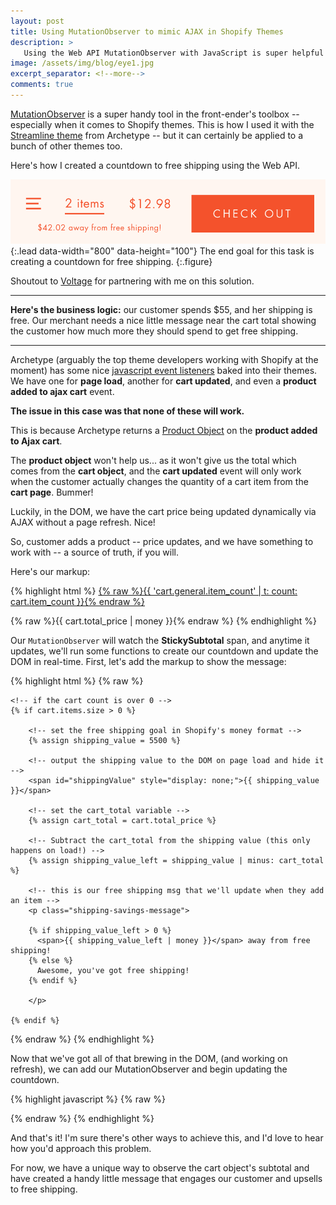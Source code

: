 ```yaml
---
layout: post
title: Using MutationObserver to mimic AJAX in Shopify Themes
description: >
   Using the Web API MutationObserver with JavaScript is super helpful for watching Shopify's cart object in real time without needing a page refresh.
image: /assets/img/blog/eye1.jpg
excerpt_separator: <!--more-->
comments: true
---
```


[MutationObserver](https://developer.mozilla.org/en-US/docs/Web/API/MutationObserver) is a super handy tool in the front-ender's toolbox -- especially when it comes to Shopify themes. This is how I used it with the [Streamline theme](https://archetypethemes.co/products/streamline) from Archetype -- but it can certainly be applied to a bunch of other themes too. 

Here's how I created a countdown to free shipping using the Web API.
 
<!--more-->

![Today's Goal](/assets/img/blog/shopify-free-shipping-countdown.png){:.lead data-width="800" data-height="100"}
The end goal for this task is creating a countdown for free shipping. 
{:.figure}

Shoutout to [Voltage](https://www.voltagenewmedia.com/) for partnering with me on this solution.

---

**Here's the business logic:** our customer spends $55, and her shipping is free. Our merchant needs a nice little message near the cart total showing the customer how much more they should spend to get free shipping. 

---
Archetype (arguably the top theme developers working with Shopify at the moment) has some nice [javascript event listeners](https://archetypethemes.co/blogs/streamline/javascript-events-for-developers) baked into their themes. We have one for **page load**, another for **cart updated**, and even a **product added to ajax cart** event. 

**The issue in this case was that none of these will work.** 

This is because Archetype returns a [Product Object](https://help.shopify.com/en/themes/liquid/objects/product) on the **product added to Ajax cart**. 

The **product object** won't help us... as it won't give us the total which comes from the **cart object**, and the **cart updated** event will only work when the customer actually changes the quantity of a cart item from the **cart page**. Bummer!

Luckily, in the DOM, we have the cart price being updated dynamically via AJAX without a page refresh. Nice! 

So, customer adds a product -- price updates, and we have something to work with -- a source of truth, if you will. 

Here's our markup:

{% highlight html %}
  <a href="{% raw %}{{ routes.cart_url }}{% endraw %}" id="StickyItems">{% raw %}{{ 'cart.general.item_count' | t: count: cart.item_count }}{% endraw %}</a> 
  
  <!-- this is updated via theme JS, and changes dynamically already -- no refresh needed -->
  <span id="StickySubtotal">{% raw %}{{ cart.total_price | money }}{% endraw %}</span> 
{% endhighlight %}

Our `MutationObserver` will watch the **StickySubtotal** span, and anytime it updates, we'll run some functions to create our countdown and update the DOM in real-time. First, let's add the markup to show the message:

{% highlight html %}
{% raw %}

    <!-- if the cart count is over 0 -->
    {% if cart.items.size > 0 %} 
    
        <!-- set the free shipping goal in Shopify's money format -->
        {% assign shipping_value = 5500 %} 
        
        <!-- output the shipping value to the DOM on page load and hide it -->
        <span id="shippingValue" style="display: none;">{{ shipping_value }}</span> 
        
        <!-- set the cart_total variable -->
        {% assign cart_total = cart.total_price %}
        
        <!-- Subtract the cart_total from the shipping value (this only happens on load!) -->
        {% assign shipping_value_left = shipping_value | minus: cart_total %}
        
        <!-- this is our free shipping msg that we'll update when they add an item -->
        <p class="shipping-savings-message">
       
        {% if shipping_value_left > 0 %}
          <span>{{ shipping_value_left | money }}</span> away from free shipping!
        {% else %}
          Awesome, you've got free shipping!
        {% endif %}
        
        </p>
          
    {% endif %}
    
{% endraw %}
{% endhighlight %}

Now that we've got all of that brewing in the DOM, (and working on refresh), we can add our MutationObserver and begin updating the countdown. 

{% highlight javascript %}
{% raw %}
<script>

  // on page load (specific to archetype themes!)
  document.addEventListener('page:loaded', function() {
   
    // build an observer for DOM mutations
    const MutationObserver = window.MutationObserver 
                          || window.WebKitMutationObserver 
                          || window.MozMutationObserver;

    // set the target to listen on
    const targetNode = document.getElementById('StickySubtotal'); // watch the sticky-cart's subtotal
    const shippingSavingsMessages = document.querySelectorAll('.shipping-savings-message');
 
    // set the observer's config
    const config = {
      attributes: true,
      childList: true,
      characterData: true,
      subtree: true,
    };

    // setup our mutation observer
    const observer = new MutationObserver(function(mutations) {
      
      // for each mutation
      mutations.forEach(function(mutation) {
        console.log('mutation =', mutation); // help us see whats being mutated in the console
        
        // grab the target's inner HTML and regex it to output it into Shopify's money format
        let targetNodeValue = targetNode.innerHTML;                               // the StickySubtotal's value / innerHTML
        const subtotalFromMoney = Number(targetNodeValue.replace(/[\$,.]/g, "")); // this takes $20.25 and regexes it to 2025
        const shippingValue = document.getElementById('shippingValue').innerHTML; // grabs the shipping value from the DOM
        
        // get the difference of the two values
        const priceDiff = shippingValue - subtotalFromMoney; // it's just math ok?
        const priceDiffToMoney = (priceDiff/ 100).toFixed(2).replace(/\d(?=(\d{3})+\.)/g, "$&,"); // this takes the difference and regexes it back into money! so 2025 would become 20.25
        
        // if the shipping value is more than the subtotal from money
        if (priceDiff > 0) {
         
          // for each case where the shippings-saved-message appears
          shippingSavingsMessages.forEach(function(shippingSavingsMessage) {
            // edit the DOM and update the value of the shipping message
            shippingSavingsMessage.innerHTML = '<span>$' + `${priceDiffToMoney}` + '</span> away from free shipping!'; 
          })
          
        // if it's not, let's tell them they've got free shipping.
        } else {
          shippingSavingsMessages.forEach(function(shippingSavingsMessage) {
            shippingSavingsMessage.innerHTML = "Awesome, you've got free shipping!";
          })
        }
      });
    });
    observer.observe(targetNode, config);
  });
  
</script>
{% endraw %}
{% endhighlight %}

And that's it! I'm sure there's other ways to achieve this, and I'd love to hear how you'd approach this problem. 

For now, we have a unique way to observe the cart object's subtotal and have created a handy little message that engages our customer and upsells to free shipping. 
